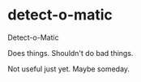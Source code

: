 # detect-o-matic
Detect-o-Matic

Does things. Shouldn't do bad things.

Not useful just yet. Maybe someday. 
